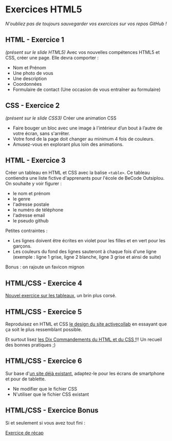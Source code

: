 # Exercices HTML5
*N'oubliez pas de toujours sauvegarder vos exercices sur vos repos GitHub !*

## HTML - Exercice 1

*(présent sur le slide HTML5)*
Avec vos nouvelles compétences HTML5 et CSS, créer une page. 
Elle devra comporter :
- Nom et Prénom
- Une photo de vous
- Une description
- Coordonnées 
- Formulaire de contact (Une occasion de vous entraîner au formulaire)

## CSS - Exercice 2

*(présent sur le slide CSS3)*
Créer une animation CSS
- Faire bouger un bloc avec une image à l'intérieur d’un bout à l’autre de votre écran, sans s'arrêter.
- Votre fond de la page doit changer au minimum 4 fois de couleurs.
- Amusez-vous en explorant plus loin des animations.

## HTML - Exercice 3

Créer un tableau en HTML et CSS avec la balise `<table>`.
Ce tableau contiendra une liste fictive d'apprenants pour l'école de BeCode Outsiplou. On souhaite y voir figurer :
- le nom et prénom
- le genre
- l'adresse postale
- le numéro de téléphone
- l'adresse email
- le pseudo github

Petites contraintes :
- Les lignes doivent être écrites en violet pour les filles et en vert pour les garçons.
- Les couleurs du fond des lignes sauteront à chaque fois d'une ligne (exemple : ligne 1 grise, ligne 2 blanche, ligne 3 grise et ainsi de suite)

Bonus : on rajoute un favicon mignon

## HTML/CSS - Exercice 4

[Nouvel exercice sur les tableaux](Training-3-tableau.md), un brin plus corsé.

## HTML/CSS - Exercice 5

Reproduisez en HTML et CSS [le design du site activecollab](https://github.com/becodeorg/BXLAnderlecht/blob/master/02-HTML-CSS/capture-fullpage.png) en essayant que ça soit le plus ressemblant possible.

Et surtout lisez [les Dix Commandements du HTML et du CSS !](https://github.com/simplonco/Ten-Commandments-of-HTML-and-CSS/blob/master/README_FR.md)!! 
Un recueil des bonnes pratiques ;)

## HTML/CSS - Exercice 6

Sur base d'[un site déjà existant](exo-respons.zip), adaptez-le pour les écrans de smartphone et pour de tablette.
- Ne modifier que le fichier CSS
- N'utiliser que le fichier CSS existant

## HTML/CSS - Exercice Bonus

Si et seulement si vous avez tout fini :

[Exercice de récap](Training-recap.md)

